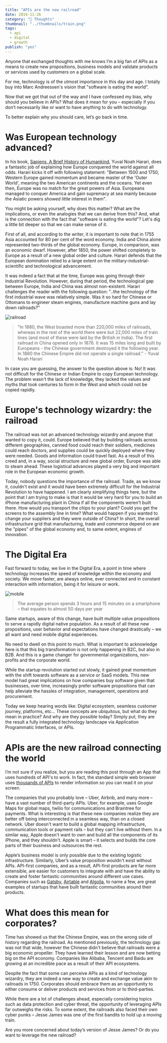 ```yaml
---
title: "APIs are the new railroad"
date: 2019-11-26
category: "🚀 Thoughts"
thumbnail: "../thumbnails/train.png"
tags:
  - api
  - digital
  - growth
publish: "yes"
---
```


Anyone that exchanged thoughts with me knows I’m a big fan of APIs as a means to create new propositions, business models and validate products or services used by customers on a global scale.

For me, technology is of the utmost importance in this day and age. I totally buy into Marc Andreessen's vision that "software is eating the world".

Now that we got that out of the way and I have confessed my bias, why should you believe in APIs? What does it mean for you – especially if you don’t necessarily like or want to have anything to do with technology.

To better explain why you should care, let’s go back in time.

# Was European technology advanced?

In his book, [Sapiens, A Brief History of Humankind](https://www.ynharari.com/book/sapiens/), Yuval Noah Harari, does a fantastic job of explaining how Europe conquered the world against all odds. Harari kicks it off with following statement: "Between 1500 and 1750, Western Europe gained momentum and became master of the 'Outer World', meaning the two American continents and the oceans. Yet even then, Europe was no match for the great powers of Asia. Europeans managed to conquer America and gain supremacy at sea mainly because the Asiatic powers showed little interest in them".

You might be asking yourself, why does this matter? What are the implications, or even the analogies that we can derive from this? And, what is the connection with the fact that "software is eating the world"? Let's dig a little bit deeper so that we can make sense of it.

First of all, and according to the writer, it is important to note that in 1755 Asia accounted for 80 per cent of the word economy. India and China alone represented two-thirds of the global economy. Europe, in comparison, was an economic dwarf. However, after 1850, the power shifted completely to Europe as a result of a new global order and culture. Harari defends that the European domination relied to a large extent on the military-industrial-scientific and technological advancement.

It was indeed a fact that at the time, Europe was going through their Industrial Revolution. However, during that period, the technological gap between Europe, India and China was almost non-existent. Harari challenges the reader with the following question: "..the technology of the first industrial wave was relatively simple. Was it so hard for Chinese or Ottomans to engineer steam engines, manufacture machine guns and lay down railroads?"

![railroad](../images/API-railroad.png)

> "In 1880, the West boasted more than 220,000 miles of railroads, whereas in the rest of the world there were but 22,000 miles of train lines (and most of these were laid by the British in India). The first railroad in China opened only in 1876. It was 15 miles long and built by Europeans - the Chinese government destroyed it the following year. In 1880 the Chinese Empire did not operate a single railroad." - Yuval Noah Harari

In case you are guessing, the answer to the question above is: No! It was not difficult for the Chinese or Indian Empire to copy European technology. The problem wasn't the lack of knowledge, they lacked the values and myths that took centuries to form in the West and which could not be copied rapidly.

# Europe's technology wizardry: the railroad

The railroad was not an advanced technology wizardry and anyone that wanted to copy it, could. Europe believed that by building railroads across different geographies, canned food could reach their soldiers, medicines could reach doctors, and supplies could be quickly deployed where they were needed. Goods and information could travel fast. As a result of this creed and, in a way, social structure and new global order, Europe was able to steam ahead. These logistical advances played a very big and important role in the European economic growth.

Today, nobody questions the importance of the railroad. Trade, as we know it, couldn't exist and it would have been extremely difficult for the Industrial Revolution to have happened. I am clearly simplifying things here, but the point that I am trying to make is that it would be very hard for you to build an iPhone manufacturing plant in China if all the components weren't built there. How would you transport the chips to your plant? Could you get the screens to the assembly line in time? What would happen if you wanted to change your suppliers and they were outside of China? In short, the overall infrastructure grid that manufacturing, trade and commerce depend on are the "pipes" of the global economy and, to same extent, engines of innovation.

# The Digital Era

Fast forward to today, we live in the Digital Era, a point in time where technology increases the speed of knowledge within the economy and society. We move faster, are always online, ever connected and in constant interaction with information, being it for leisure or work.

![mobile](../images/API-mobile.png)

> The average person spends 3 hours and 15 minutes on a smartphone – that equates to almost 50 days per year

Same startups, aware of this change, have built multiple value propositions to serve a rapidly digital native population. As a result of all these new propositions, user behavior and expectations have changed drastically – we all want and need mobile digital experiences.

No need to dwell on this point to much. What is important to acknowledge here is that this big transformation is not only happening in B2C, but also in B2B. And this is a game changer for governmental organizations, non-profits and the corporate world.

While the startup revolution started out slowly, it gained great momentum with the shift towards software as a service or SaaS models. This new model had great implications on how companies buy software given that businesses, over time, increasingly prefer software propositions that can help alleviate the hassles of integration, management, operations and procurement.

Today we keep hearing words like: Digital ecosystem, seamless customer journey, platforms, etc... These concepts are ubiquitous, but what do they mean in practice? And why are they possible today? Simply put, they are the result a fully integrated technology landscape via Application Programmatic Interfaces, or APIs.

# APIs are the new railroad connecting the world

I’m not sure if you realize, but you are reading this post through an App that uses hundreds of API's to work. In fact, the standard simple web browser uses [thousands of APIs](https://frontendmasters.com/books/front-end-handbook/2018/learning/web-api.html) to render information so you can read it on your screen.

The companies that you probably love – Uber, Airbnb, and many more – have a vast number of third-party APIs. Uber, for example, uses Google Maps for global maps, twilio for communications and Braintree for payments. What is interesting is that these new companies realize they are better off being interconnected in a seamless way, than on a closed network. Uber doesn't want to build a global mapping infrastructure, communication tools or payment rails – but they can't live without them. In a similar way, Apple doesn't want to own and build all the components of its iPhone, and they shouldn't. Apple is smart – it selects and builds the core parts of their business and outsources the rest.

Apple’s business model is only possible due to the existing logistic infrastructure. Similarly, Uber’s value proposition wouldn't exist without APIs. API-first companies, and as a result, API-first products are far more extensible, are easier for customers to integrate with and have the ability to create and foster fantastic communities around different use cases. Companies such as [Gatsby](https://www.gatsbyjs.org/), [Airtable](https://airtable.com/) and [Algolia](https://www.algolia.com/), to name a few, are great examples of startups that have built fantastic communities around their products.

# What does this mean for corporates?

Time has showed us that the Chinese Empire, was on the wrong side of history regarding the railroad. As mentioned previously, the technology gap was not that wide, however the Chinese didn't believe that railroads were a big economic propeller. They have learned their lesson and are now betting big on the API economy. Companies like Alibaba, Tencent and Baidu are growing at an incredible pace as a result of their API ecosystems.

Despite the fact that some can perceive APIs as a kind of technology wizardry, they are indeed a new way to create and exchange value akin to railroads in 1750. Corporates should embrace them as an opportunity to either consume or deliver products and services from or to third-parties.

While there are a lot of challenges ahead, especially considering topics such as data protection and cyber threat, the opportunity of leveraging APIs far outweighs the risks. To some extent, the railroads also faced their own cyber punks – Jesse James was one of the first bandits to hold up a moving train.

Are you more concerned about today’s version of Jesse James? Or do you want to leverage the new railroad?
